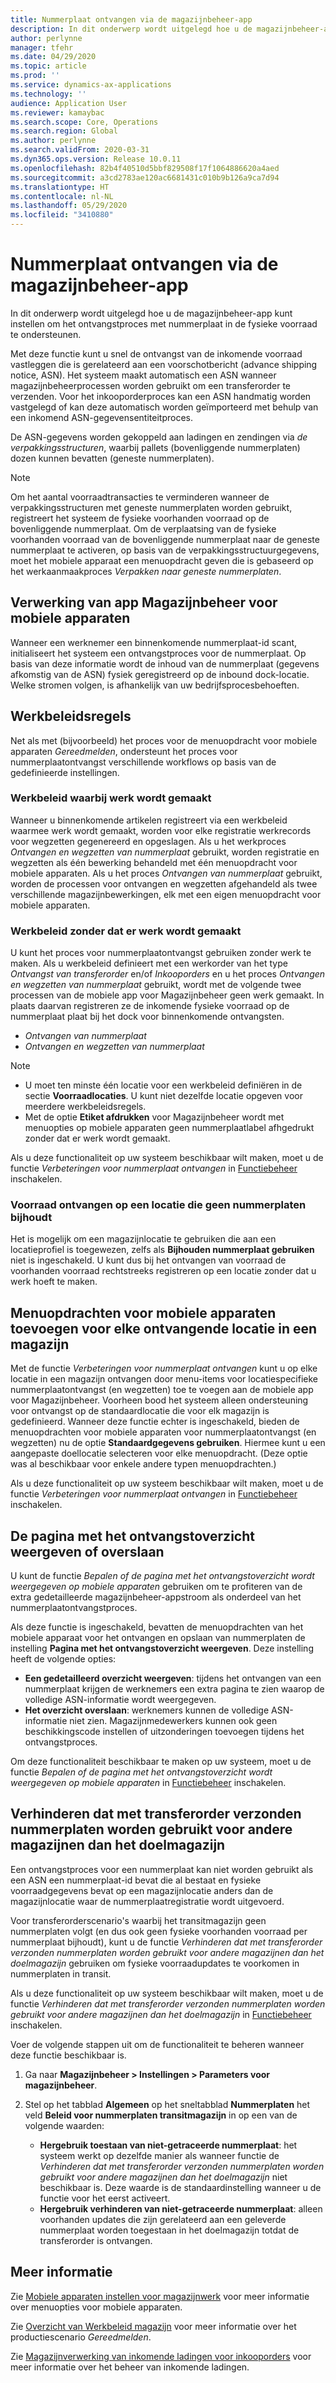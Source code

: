 ```yaml
---
title: Nummerplaat ontvangen via de magazijnbeheer-app
description: In dit onderwerp wordt uitgelegd hoe u de magazijnbeheer-app kunt instellen om het ontvangstproces met nummerplaat in de fysieke voorraad te ondersteunen.
author: perlynne
manager: tfehr
ms.date: 04/29/2020
ms.topic: article
ms.prod: ''
ms.service: dynamics-ax-applications
ms.technology: ''
audience: Application User
ms.reviewer: kamaybac
ms.search.scope: Core, Operations
ms.search.region: Global
ms.author: perlynne
ms.search.validFrom: 2020-03-31
ms.dyn365.ops.version: Release 10.0.11
ms.openlocfilehash: 82b4f40510d5bbf829508f17f1064886620a4aed
ms.sourcegitcommit: a3cd2783ae120ac6681431c010b9b126a9ca7d94
ms.translationtype: HT
ms.contentlocale: nl-NL
ms.lasthandoff: 05/29/2020
ms.locfileid: "3410880"
---
```

# <a name="license-plate-receiving-via-the-warehousing-app"></a>Nummerplaat ontvangen via de magazijnbeheer-app

In dit onderwerp wordt uitgelegd hoe u de magazijnbeheer-app kunt instellen om het ontvangstproces met nummerplaat in de fysieke voorraad te ondersteunen.

Met deze functie kunt u snel de ontvangst van de inkomende voorraad vastleggen die is gerelateerd aan een voorschotbericht (advance shipping notice, ASN). Het systeem maakt automatisch een ASN wanneer magazijnbeheerprocessen worden gebruikt om een transferorder te verzenden. Voor het inkooporderproces kan een ASN handmatig worden vastgelegd of kan deze automatisch worden geïmporteerd met behulp van een inkomend ASN-gegevensentiteitproces.

De ASN-gegevens worden gekoppeld aan ladingen en zendingen via *de verpakkingsstructuren*, waarbij pallets (bovenliggende nummerplaten) dozen kunnen bevatten (geneste nummerplaten).

> [!NOTE]
> Om het aantal voorraadtransacties te verminderen wanneer de verpakkingsstructuren met geneste nummerplaten worden gebruikt, registreert het systeem de fysieke voorhanden voorraad op de bovenliggende nummerplaat. Om de verplaatsing van de fysieke voorhanden voorraad van de bovenliggende nummerplaat naar de geneste nummerplaat te activeren, op basis van de verpakkingsstructuurgegevens, moet het mobiele apparaat een menuopdracht geven die is gebaseerd op het werkaanmaakproces *Verpakken naar geneste nummerplaten*.

## <a name="warehousing-mobile-device-app-processing"></a>Verwerking van app Magazijnbeheer voor mobiele apparaten

Wanneer een werknemer een binnenkomende nummerplaat-id scant, initialiseert het systeem een ontvangstproces voor de nummerplaat. Op basis van deze informatie wordt de inhoud van de nummerplaat (gegevens afkomstig van de ASN) fysiek geregistreerd op de inbound dock-locatie. Welke stromen volgen, is afhankelijk van uw bedrijfsprocesbehoeften.

## <a name="work-policies"></a>Werkbeleidsregels

Net als met (bijvoorbeeld) het proces voor de menuopdracht voor mobiele apparaten *Gereedmelden*, ondersteunt het proces voor nummerplaatontvangst verschillende workflows op basis van de gedefinieerde instellingen.

### <a name="work-policies-with-work-creation"></a>Werkbeleid waarbij werk wordt gemaakt

Wanneer u binnenkomende artikelen registreert via een werkbeleid waarmee werk wordt gemaakt, worden voor elke registratie werkrecords voor wegzetten gegenereerd en opgeslagen. Als u het werkproces *Ontvangen en wegzetten van nummerplaat* gebruikt, worden registratie en wegzetten als één bewerking behandeld met één menuopdracht voor mobiele apparaten. Als u het proces *Ontvangen van nummerplaat* gebruikt, worden de processen voor ontvangen en wegzetten afgehandeld als twee verschillende magazijnbewerkingen, elk met een eigen menuopdracht voor mobiele apparaten.

### <a name="work-policies-without-work-creation"></a>Werkbeleid zonder dat er werk wordt gemaakt

U kunt het proces voor nummerplaatontvangst gebruiken zonder werk te maken. Als u werkbeleid definieert met een werkorder van het type *Ontvangst van transferorder* en/of *Inkooporders* en u het proces *Ontvangen en wegzetten van nummerplaat* gebruikt, wordt met de volgende twee processen van de mobiele app voor Magazijnbeheer geen werk gemaakt. In plaats daarvan registreren ze de inkomende fysieke voorraad op de nummerplaat plaat bij het dock voor binnenkomende ontvangsten.

- *Ontvangen van nummerplaat*
- *Ontvangen en wegzetten van nummerplaat*

> [!NOTE]
> - U moet ten minste één locatie voor een werkbeleid definiëren in de sectie **Voorraadlocaties**. U kunt niet dezelfde locatie opgeven voor meerdere werkbeleidsregels.
> - Met de optie **Etiket afdrukken** voor Magazijnbeheer wordt met menuopties op mobiele apparaten geen nummerplaatlabel afhgedrukt zonder dat er werk wordt gemaakt.

Als u deze functionaliteit op uw systeem beschikbaar wilt maken, moet u de functie *Verbeteringen voor nummerplaat ontvangen* in [Functiebeheer](../../fin-ops-core/fin-ops/get-started/feature-management/feature-management-overview.md) inschakelen.

### <a name="receive-inventory-on-a-location-that-doesnt-track-license-plates"></a>Voorraad ontvangen op een locatie die geen nummerplaten bijhoudt

Het is mogelijk om een magazijnlocatie te gebruiken die aan een locatieprofiel is toegewezen, zelfs als **Bijhouden nummerplaat gebruiken** niet is ingeschakeld. U kunt dus bij het ontvangen van voorraad de voorhanden voorraad rechtstreeks registreren op een locatie zonder dat u werk hoeft te maken.

## <a name="add-mobile-device-menu-items-for-each-receiving-location-in-a-warehouse"></a>Menuopdrachten voor mobiele apparaten toevoegen voor elke ontvangende locatie in een magazijn

Met de functie *Verbeteringen voor nummerplaat ontvangen* kunt u op elke locatie in een magazijn ontvangen door menu-items voor locatiespecifieke nummerplaatontvangst (en wegzetten) toe te voegen aan de mobiele app voor Magazijnbeheer. Voorheen bood het systeem alleen ondersteuning voor ontvangst op de standaardlocatie die voor elk magazijn is gedefinieerd. Wanneer deze functie echter is ingeschakeld, bieden de menuopdrachten voor mobiele apparaten voor nummerplaatontvangst (en wegzetten) nu de optie **Standaardgegevens gebruiken**. Hiermee kunt u een aangepaste doellocatie selecteren voor elke menuopdracht. (Deze optie was al beschikbaar voor enkele andere typen menuopdrachten.)

Als u deze functionaliteit op uw systeem beschikbaar wilt maken, moet u de functie *Verbeteringen voor nummerplaat ontvangen* in [Functiebeheer](../../fin-ops-core/fin-ops/get-started/feature-management/feature-management-overview.md) inschakelen.

## <a name="show-or-skip-the-receiving-summary-page"></a>De pagina met het ontvangstoverzicht weergeven of overslaan

U kunt de functie *Bepalen of de pagina met het ontvangstoverzicht wordt weergegeven op mobiele apparaten* gebruiken om te profiteren van de extra gedetailleerde magazijnbeheer-appstroom als onderdeel van het nummerplaatontvangstproces.

Als deze functie is ingeschakeld, bevatten de menuopdrachten van het mobiele apparaat voor het ontvangen en opslaan van nummerplaten de instelling **Pagina met het ontvangstoverzicht weergeven**. Deze instelling heeft de volgende opties:

- **Een gedetailleerd overzicht weergeven**: tijdens het ontvangen van een nummerplaat krijgen de werknemers een extra pagina te zien waarop de volledige ASN-informatie wordt weergegeven.
- **Het overzicht overslaan**: werknemers kunnen de volledige ASN-informatie niet zien. Magazijnmedewerkers kunnen ook geen beschikkingscode instellen of uitzonderingen toevoegen tijdens het ontvangstproces.

Om deze functionaliteit beschikbaar te maken op uw systeem, moet u de functie *Bepalen of de pagina met het ontvangstoverzicht wordt weergegeven op mobiele apparaten* in [Functiebeheer](../../fin-ops-core/fin-ops/get-started/feature-management/feature-management-overview.md) inschakelen.

## <a name="prevent-transfer-ordershipped-license-plates-from-being-used-at-warehouses-other-than-the-destination-warehouse"></a>Verhinderen dat met transferorder verzonden nummerplaten worden gebruikt voor andere magazijnen dan het doelmagazijn

Een ontvangstproces voor een nummerplaat kan niet worden gebruikt als een ASN een nummerplaat-id bevat die al bestaat en fysieke voorraadgegevens bevat op een magazijnlocatie anders dan de magazijnlocatie waar de nummerplaatregistratie wordt uitgevoerd.

Voor transferorderscenario's waarbij het transitmagazijn geen nummerplaten volgt (en dus ook geen fysieke voorhanden voorraad per nummerplaat bijhoudt), kunt u de functie *Verhinderen dat met transferorder verzonden nummerplaten worden gebruikt voor andere magazijnen dan het doelmagazijn* gebruiken om fysieke voorraadupdates te voorkomen in nummerplaten in transit.

Als u deze functionaliteit op uw systeem beschikbaar wilt maken, moet u de functie *Verhinderen dat met transferorder verzonden nummerplaten worden gebruikt voor andere magazijnen dan het doelmagazijn* in [Functiebeheer](../../fin-ops-core/fin-ops/get-started/feature-management/feature-management-overview.md) inschakelen.

Voer de volgende stappen uit om de functionaliteit te beheren wanneer deze functie beschikbaar is.

1. Ga naar **Magazijnbeheer \> Instellingen \> Parameters voor magazijnbeheer**.
1. Stel op het tabblad **Algemeen** op het sneltabblad **Nummerplaten** het veld **Beleid voor nummerplaten transitmagazijn** in op een van de volgende waarden:

    - **Hergebruik toestaan van niet-getraceerde nummerplaat**: het systeem werkt op dezelfde manier als wanneer functie de *Verhinderen dat met transferorder verzonden nummerplaten worden gebruikt voor andere magazijnen dan het doelmagazijn* niet beschikbaar is. Deze waarde is de standaardinstelling wanneer u de functie voor het eerst activeert.
    - **Hergebruik verhinderen van niet-getraceerde nummerplaat**: alleen voorhanden updates die zijn gerelateerd aan een geleverde nummerplaat worden toegestaan in het doelmagazijn totdat de transferorder is ontvangen.

## <a name="more-information"></a>Meer informatie

Zie [Mobiele apparaten instellen voor magazijnwerk](configure-mobile-devices-warehouse.md) voor meer informatie over menuopties voor mobiele apparaten.

Zie [Overzicht van Werkbeleid magazijn](warehouse-work-policies.md) voor meer informatie over het productiescenario *Gereedmelden*.

Zie [Magazijnverwerking van inkomende ladingen voor inkooporders](inbound-load-handling.md) voor meer informatie over het beheer van inkomende ladingen.
